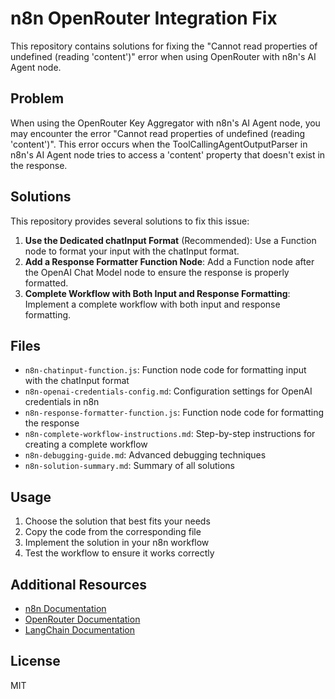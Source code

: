 # n8n OpenRouter Integration Fix

This repository contains solutions for fixing the "Cannot read properties of undefined (reading 'content')" error when using OpenRouter with n8n's AI Agent node.

## Problem

When using the OpenRouter Key Aggregator with n8n's AI Agent node, you may encounter the error "Cannot read properties of undefined (reading 'content')". This error occurs when the ToolCallingAgentOutputParser in n8n's AI Agent node tries to access a 'content' property that doesn't exist in the response.

## Solutions

This repository provides several solutions to fix this issue:

1. **Use the Dedicated chatInput Format** (Recommended): Use a Function node to format your input with the chatInput format.
2. **Add a Response Formatter Function Node**: Add a Function node after the OpenAI Chat Model node to ensure the response is properly formatted.
3. **Complete Workflow with Both Input and Response Formatting**: Implement a complete workflow with both input and response formatting.

## Files

- `n8n-chatinput-function.js`: Function node code for formatting input with the chatInput format
- `n8n-openai-credentials-config.md`: Configuration settings for OpenAI credentials in n8n
- `n8n-response-formatter-function.js`: Function node code for formatting the response
- `n8n-complete-workflow-instructions.md`: Step-by-step instructions for creating a complete workflow
- `n8n-debugging-guide.md`: Advanced debugging techniques
- `n8n-solution-summary.md`: Summary of all solutions

## Usage

1. Choose the solution that best fits your needs
2. Copy the code from the corresponding file
3. Implement the solution in your n8n workflow
4. Test the workflow to ensure it works correctly

## Additional Resources

- [n8n Documentation](https://docs.n8n.io/)
- [OpenRouter Documentation](https://openrouter.ai/docs)
- [LangChain Documentation](https://js.langchain.com/docs/)

## License

MIT
